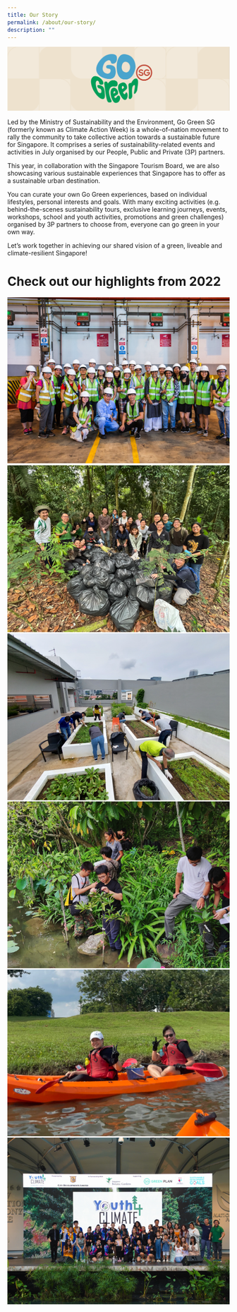 ```yaml
---
title: Our Story
permalink: /about/our-story/
description: ""
---
```

<style>
	.row_custom {
		flex-wrap: wrap;
		margin-top: 1rem;
	}
</style>

![](/images/banner-about-us.png)

Led by the Ministry of Sustainability and the Environment, Go Green SG (formerly known as Climate Action Week) is a whole-of-nation movement to rally the community to take collective action towards a sustainable future for Singapore. It comprises a series of sustainability-related events and activities in July organised by our People, Public and Private (3P) partners.

This year, in collaboration with the Singapore Tourism Board, we are also showcasing various sustainable experiences that Singapore has to offer as a sustainable urban destination.

You can curate your own Go Green experiences, based on individual lifestyles, personal interests and goals. With many exciting activities (e.g. behind-the-scenes sustainability tours, exclusive learning journeys, events, workshops, school and youth activities, promotions and green challenges) organised by 3P partners to choose from, everyone can go green in your own way.

Let’s work together in achieving our shared vision of a green, liveable and climate-resilient Singapore!

# Check out our highlights from 2022

<div class="row row_custom">
	<div class="col is-one-third">
		<img src="/images/Our%20Story/gogreensg_website-40-new.png">
	</div>
	<div class="col is-one-third">
		<img src="/images/Our%20Story/gogreensg_website-43-new.png">
	</div>
	<div class="col is-one-third">
		<img src="/images/Our%20Story/gogreensg_website-44-new.png">
	</div>
	<div class="col is-one-third">
		<img src="/images/Our%20Story/gogreensg_website-42-new.png">
	</div>
	<div class="col is-one-third">
		<img src="/images/Our%20Story/gogreensg_website-41-new.png">
	</div>
	<div class="col is-one-third">
		<img src="/images/Our%20Story/gogreensg_website-45-new.png">
	</div>
</div>